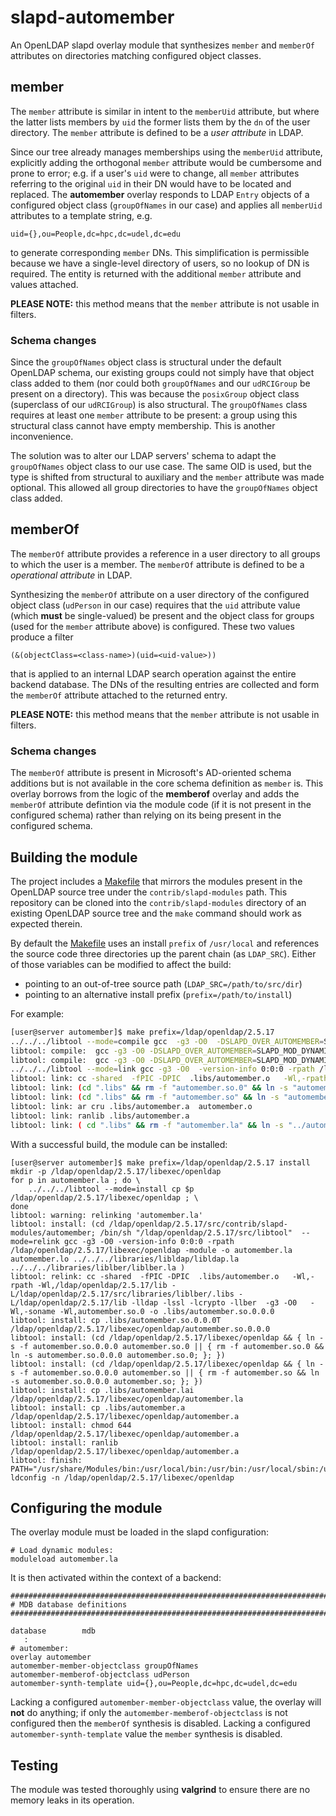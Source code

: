 # slapd-automember

An OpenLDAP slapd overlay module that synthesizes `member` and `memberOf` attributes on directories matching configured object classes.

## member

The `member` attribute is similar in intent to the `memberUid` attribute, but where the latter lists members by `uid` the former lists them by the `dn` of the user directory.  The `member` attribute is defined to be a *user attribute* in LDAP.

Since our tree already manages memberships using the `memberUid` attribute, explicitly adding the orthogonal `member` attribute would be cumbersome and prone to error; e.g. if a user's `uid` were to change, all `member` attributes referring to the original `uid` in their DN would have to be located and replaced.  The **automember** overlay responds to LDAP `Entry` objects of a configured object class (`groupOfNames` in our case) and applies all `memberUid` attributes to a template string, e.g.

```
uid={},ou=People,dc=hpc,dc=udel,dc=edu
```

to generate corresponding `member` DNs.  This simplification is permissible because we have a single-level directory of users, so no lookup of DN is required.  The entity is returned with the additional `member` attribute and values attached.

**PLEASE NOTE:** this method means that the `member` attribute is not usable in filters.

### Schema changes

Since the `groupOfNames` object class is structural under the default OpenLDAP schema, our existing groups could not simply have that object class added to them (nor could both `groupOfNames` and our `udRCIGroup` be present on a directory).  This was because the `posixGroup` object class (superclass of our `udRCIGroup`) is also structural.  The `groupOfNames` class requires at least one `member` attribute to be present:  a group using this structural class cannot have empty membership.  This is another inconvenience.

The solution was to alter our LDAP servers' schema to adapt the `groupOfNames` object class to our use case.  The same OID is used, but the type is shifted from structural to auxiliary and the `member` attribute was made optional.  This allowed all group directories to have the `groupOfNames` object class added.


## memberOf

The `memberOf` attribute provides a reference in a user directory to all groups to which the user is a member.  The `memberOf` attribute is defined to be a *operational attribute* in LDAP.

Synthesizing the `memberOf` attribute on a user directory of the configured object class (`udPerson` in our case) requires that the `uid` attribute value (which **must** be single-valued) be present and the object class for groups (used for the `member` attribute above) is configured.  These two values produce a filter

```
(&(objectClass=<class-name>)(uid=<uid-value>))
```

that is applied to an internal LDAP search operation against the entire backend database.  The DNs of the resulting entries are collected and form the `memberOf` attribute attached to the returned entry.

**PLEASE NOTE:** this method means that the `member` attribute is not usable in filters.

### Schema changes

The `memberOf` attribute is present in Microsoft's AD-oriented schema additions but is not available in the core schema definition as `member` is.  This overlay borrows from the logic of the **memberof** overlay and adds the `memberOf` attribute defintion via the module code (if it is not present in the configured schema) rather than relying on its being present in the configured schema.


## Building the module

The project includes a [Makefile](./Makefile) that mirrors the modules present in the OpenLDAP source tree under the `contrib/slapd-modules` path.  This repository can be cloned into the `contrib/slapd-modules` directory of an existing OpenLDAP source tree and the `make` command should work as expected therein.

By default the [Makefile](./Makefile) uses an install `prefix` of `/usr/local` and references the source code three directories up the parent chain (as `LDAP_SRC`).   Either of those variables can be modified to affect the build:

- pointing to an out-of-tree source path (`LDAP_SRC=/path/to/src/dir`)
- pointing to an alternative install prefix (`prefix=/path/to/install`)

For example:

```bash
[user@server automember]$ make prefix=/ldap/openldap/2.5.17 
../../../libtool --mode=compile gcc  -g3 -O0  -DSLAPD_OVER_AUTOMEMBER=SLAPD_MOD_DYNAMIC -I../../../include -I../../../include -I../../../servers/slapd -c automember.c
libtool: compile:  gcc -g3 -O0 -DSLAPD_OVER_AUTOMEMBER=SLAPD_MOD_DYNAMIC -I../../../include -I../../../include -I../../../servers/slapd -c automember.c  -fPIC -DPIC -o .libs/automember.o
libtool: compile:  gcc -g3 -O0 -DSLAPD_OVER_AUTOMEMBER=SLAPD_MOD_DYNAMIC -I../../../include -I../../../include -I../../../servers/slapd -c automember.c -o automember.o >/dev/null 2>&1
../../../libtool --mode=link gcc -g3 -O0  -version-info 0:0:0 -rpath /ldap/openldap/2.5.17/libexec/openldap -module -o automember.la automember.lo  ../../../libraries/libldap/libldap.la ../../../libraries/liblber/liblber.la
libtool: link: cc -shared  -fPIC -DPIC  .libs/automember.o   -Wl,-rpath -Wl,/ldap/openldap/2.5.17/src/libraries/libldap/.libs -Wl,-rpath -Wl,/ldap/openldap/2.5.17/src/libraries/liblber/.libs -Wl,-rpath -Wl,/ldap/openldap/2.5.17/lib -L/ldap/openldap/2.5.17/src/libraries/liblber/.libs ../../../libraries/libldap/.libs/libldap.so /ldap/openldap/2.5.17/src/libraries/liblber/.libs/liblber.so -lssl -lcrypto ../../../libraries/liblber/.libs/liblber.so  -g3 -O0   -Wl,-soname -Wl,automember.so.0 -o .libs/automember.so.0.0.0
libtool: link: (cd ".libs" && rm -f "automember.so.0" && ln -s "automember.so.0.0.0" "automember.so.0")
libtool: link: (cd ".libs" && rm -f "automember.so" && ln -s "automember.so.0.0.0" "automember.so")
libtool: link: ar cru .libs/automember.a  automember.o
libtool: link: ranlib .libs/automember.a
libtool: link: ( cd ".libs" && rm -f "automember.la" && ln -s "../automember.la" "automember.la" )
```

With a successful build, the module can be installed:

```
[user@server automember]$ make prefix=/ldap/openldap/2.5.17 install
mkdir -p /ldap/openldap/2.5.17/libexec/openldap
for p in automember.la ; do \
	../../../libtool --mode=install cp $p /ldap/openldap/2.5.17/libexec/openldap ; \
done
libtool: warning: relinking 'automember.la'
libtool: install: (cd /ldap/openldap/2.5.17/src/contrib/slapd-modules/automember; /bin/sh "/ldap/openldap/2.5.17/src/libtool"  --mode=relink gcc -g3 -O0 -version-info 0:0:0 -rpath /ldap/openldap/2.5.17/libexec/openldap -module -o automember.la automember.lo ../../../libraries/libldap/libldap.la ../../../libraries/liblber/liblber.la )
libtool: relink: cc -shared  -fPIC -DPIC  .libs/automember.o   -Wl,-rpath -Wl,/ldap/openldap/2.5.17/lib -L/ldap/openldap/2.5.17/src/libraries/liblber/.libs -L/ldap/openldap/2.5.17/lib -lldap -lssl -lcrypto -llber  -g3 -O0   -Wl,-soname -Wl,automember.so.0 -o .libs/automember.so.0.0.0
libtool: install: cp .libs/automember.so.0.0.0T /ldap/openldap/2.5.17/libexec/openldap/automember.so.0.0.0
libtool: install: (cd /ldap/openldap/2.5.17/libexec/openldap && { ln -s -f automember.so.0.0.0 automember.so.0 || { rm -f automember.so.0 && ln -s automember.so.0.0.0 automember.so.0; }; })
libtool: install: (cd /ldap/openldap/2.5.17/libexec/openldap && { ln -s -f automember.so.0.0.0 automember.so || { rm -f automember.so && ln -s automember.so.0.0.0 automember.so; }; })
libtool: install: cp .libs/automember.lai /ldap/openldap/2.5.17/libexec/openldap/automember.la
libtool: install: cp .libs/automember.a /ldap/openldap/2.5.17/libexec/openldap/automember.a
libtool: install: chmod 644 /ldap/openldap/2.5.17/libexec/openldap/automember.a
libtool: install: ranlib /ldap/openldap/2.5.17/libexec/openldap/automember.a
libtool: finish: PATH="/usr/share/Modules/bin:/usr/local/bin:/usr/bin:/usr/local/sbin:/usr/sbin:/sbin" ldconfig -n /ldap/openldap/2.5.17/libexec/openldap
```

## Configuring the module

The overlay module must be loaded in the slapd configuration:

```
# Load dynamic modules:
moduleload automember.la
```

It is then activated within the context of a backend:

```
#######################################################################
# MDB database definitions
#######################################################################

database        mdb
   :
# automember:
overlay automember
automember-member-objectclass groupOfNames
automember-memberof-objectclass udPerson
automember-synth-template uid={},ou=People,dc=hpc,dc=udel,dc=edu

```

Lacking a configured `automember-member-objectclass` value, the overlay will **not** do anything; if only the `automember-memberof-objectclass` is not configured then the `memberOf` synthesis is disabled.  Lacking a configured `automember-synth-template` value the `member` synthesis is disabled.


## Testing

The module was tested thoroughly using **valgrind** to ensure there are no memory leaks in its operation.

